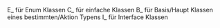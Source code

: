 E_ für Enum Klassen
C_ für einfache Klassen
B_ für Basis/Haupt Klassen eines bestimmten/Aktion Typens
I_ für Interface Klassen